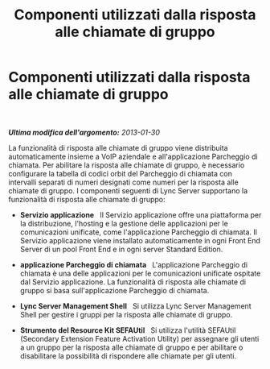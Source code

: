 ﻿---
title: Componenti utilizzati dalla risposta alle chiamate di gruppo
TOCTitle: Componenti utilizzati dalla risposta alle chiamate di gruppo
ms:assetid: 45db2f23-d486-4b20-a8cf-7b48a1f9fd3a
ms:mtpsurl: https://technet.microsoft.com/it-it/library/JJ945625(v=OCS.15)
ms:contentKeyID: 52062139
ms.date: 08/24/2015
mtps_version: v=OCS.15
ms.translationtype: HT
---

# Componenti utilizzati dalla risposta alle chiamate di gruppo

 

_**Ultima modifica dell'argomento:** 2013-01-30_

La funzionalità di risposta alle chiamate di gruppo viene distribuita automaticamente insieme a VoIP aziendale e all'applicazione Parcheggio di chiamata. Per abilitare la risposta alle chiamate di gruppo, è necessario configurare la tabella di codici orbit del Parcheggio di chiamata con intervalli separati di numeri designati come numeri per la risposta alle chiamate di gruppo. I componenti seguenti di Lync Server supportano la funzionalità di risposta alle chiamate di gruppo:

  - **Servizio applicazione**   Il Servizio applicazione offre una piattaforma per la distribuzione, l'hosting e la gestione delle applicazioni per le comunicazioni unificate, come l'applicazione Parcheggio di chiamata. Il Servizio applicazione viene installato automaticamente in ogni Front End Server di un pool Front End e in ogni server Standard Edition.

  - **applicazione Parcheggio di chiamata**   L'applicazione Parcheggio di chiamata è una delle applicazioni per le comunicazioni unificate ospitate dal Servizio applicazione. La funzionalità di risposta alle chiamate di gruppo si basa sull'applicazione Parcheggio di chiamata.

  - **Lync Server Management Shell**   Si utilizza Lync Server Management Shell per gestire i gruppi per la risposta alle chiamate di gruppo.

  - **Strumento del Resource Kit SEFAUtil**   Si utilizza l'utilità SEFAUtil (Secondary Extension Feature Activation Utility) per assegnare gli utenti a un gruppo per la risposta alle chiamate di gruppo e per abilitare o disabilitare la possibilità di rispondere alle chiamate per gli utenti.

